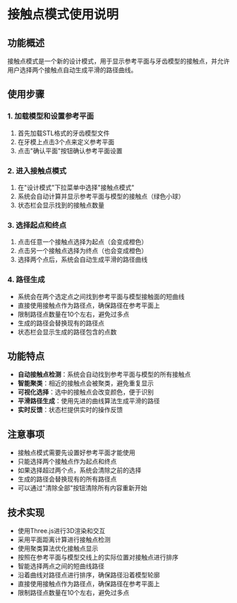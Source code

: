 # 接触点模式使用说明

## 功能概述
接触点模式是一个新的设计模式，用于显示参考平面与牙齿模型的接触点，并允许用户选择两个接触点自动生成平滑的路径曲线。

## 使用步骤

### 1. 加载模型和设置参考平面
1. 首先加载STL格式的牙齿模型文件
2. 在牙模上点击3个点来定义参考平面
3. 点击"确认平面"按钮确认参考平面设置

### 2. 进入接触点模式
1. 在"设计模式"下拉菜单中选择"接触点模式"
2. 系统会自动计算并显示参考平面与模型的接触点（绿色小球）
3. 状态栏会显示找到的接触点数量

### 3. 选择起点和终点
1. 点击任意一个接触点选择为起点（会变成橙色）
2. 点击另一个接触点选择为终点（也会变成橙色）
3. 选择两个点后，系统会自动生成平滑的路径曲线

### 4. 路径生成
- 系统会在两个选定点之间找到参考平面与模型接触面的短曲线
- 直接使用接触点作为路径点，确保路径在参考平面上
- 限制路径点数量在10个左右，避免过多点
- 生成的路径会替换现有的路径点
- 状态栏会显示生成的路径包含的点数

## 功能特点

- **自动接触点检测**：系统会自动找到参考平面与模型的所有接触点
- **智能聚类**：相近的接触点会被聚类，避免重复显示
- **可视化选择**：选中的接触点会改变颜色，便于识别
- **平滑路径生成**：使用先进的曲线算法生成平滑的路径
- **实时反馈**：状态栏提供实时的操作反馈

## 注意事项

- 接触点模式需要先设置好参考平面才能使用
- 只能选择两个接触点作为起点和终点
- 如果选择超过两个点，系统会清除之前的选择
- 生成的路径会替换现有的所有路径点
- 可以通过"清除全部"按钮清除所有内容重新开始

## 技术实现

- 使用Three.js进行3D渲染和交互
- 采用平面距离计算进行接触点检测
- 使用聚类算法优化接触点显示
- 按照在参考平面与模型交线上的实际位置对接触点进行排序
- 智能选择两点之间的短曲线路径
- 沿着曲线对路径点进行排序，确保路径沿着模型轮廓
- 直接使用接触点作为路径点，确保路径在参考平面上
- 限制路径点数量在10个左右，避免过多点
